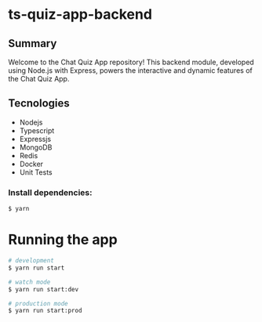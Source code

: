 # ts-quiz-app-backend

## Summary

Welcome to the Chat Quiz App repository! This backend module, developed using Node.js with Express, powers the interactive and dynamic features of the Chat Quiz App.

## Tecnologies
- Nodejs
- Typescript
- Expressjs
- MongoDB
- Redis
- Docker
- Unit Tests

### Install dependencies:

```console
$ yarn
```

# Running the app

```bash
# development
$ yarn run start

# watch mode
$ yarn run start:dev

# production mode
$ yarn run start:prod
```
